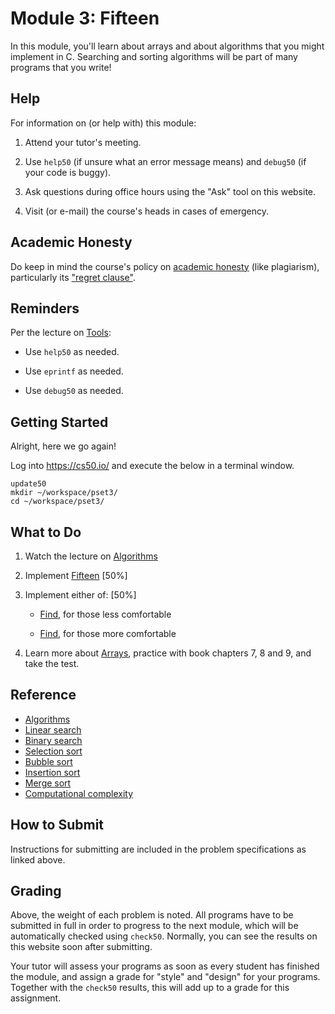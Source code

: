 # Module 3: Fifteen

In this module, you'll learn about arrays and about algorithms that you might implement in C. Searching and sorting algorithms will be part of many programs that you write!

## Help

For information on (or help with) this module:

1. Attend your tutor's meeting.

2. Use `help50` (if unsure what an error message means) and `debug50` (if your code is buggy).

3. Ask questions during office hours using the "Ask" tool on this website.

4. Visit (or e-mail) the course's heads in cases of emergency.


## Academic Honesty

Do keep in mind the course's policy on [academic honesty](/syllabus#academic_honesty) (like plagiarism), particularly its ["regret clause"](/syllabus#regret).

## Reminders

Per the lecture on [Tools](/lectures/tools):

* Use `help50` as needed.

* Use `eprintf` as needed.

* Use `debug50` as needed.

## Getting Started

Alright, here we go again!

Log into <https://cs50.io/> and execute the below in a terminal window.

    update50
    mkdir ~/workspace/pset3/
    cd ~/workspace/pset3/

## What to Do

1. Watch the lecture on [Algorithms](/lectures/algorithms)

4. Implement [Fifteen](/problems/fifteen) [50%]

5. Implement either of: [50%]

    - [Find](/problems/find-less), for those less comfortable

    - [Find](/problems/find-more), for those more comfortable

5. Learn more about [Arrays](https://www.youtube.com/embed/K1yC1xshF40?autoplay=1&rel=0), practice with book chapters 7, 8 and 9, and take the test.


## Reference

- [Algorithms](https://www.youtube.com/embed/ktWL3nN38ZA?autoplay=1&rel=0)
- [Linear search](https://www.youtube.com/embed/TwsgCHYmbbA?autoplay=1&rel=0)
- [Binary search](https://www.youtube.com/embed/T98PIp4omUA?autoplay=1&rel=0)
- [Selection sort](https://www.youtube.com/embed/3hH8kTHFw2A?autoplay=1&rel=0)
- [Bubble sort](https://www.youtube.com/embed/RT-hUXUWQ2I?autoplay=1&rel=0)
- [Insertion sort](https://www.youtube.com/embed/kU9M51eKSX8?autoplay=1&rel=0)
- [Merge sort](https://www.youtube.com/embed/yF3hMKmCk1A?autoplay=1&rel=0)
- [Computational complexity](https://www.youtube.com/embed/YoZPTyGL2IQ?autoplay=1&rel=0)

## How to Submit

Instructions for submitting are included in the problem specifications as linked above.


## Grading

Above, the weight of each problem is noted. All programs have to be submitted in full in order to progress to the next module, which will be automatically checked using `check50`. Normally, you can see the results on this website soon after submitting.

Your tutor will assess your programs as soon as every student has finished the module, and assign a grade for "style" and "design" for your programs. Together with the `check50` results, this will add up to a grade for this assignment.
